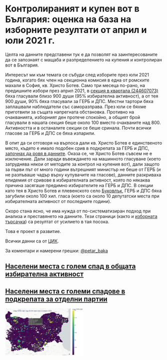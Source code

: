 
# Контролираният и купен вот в България: оценка на база на изборните резултати от април и юли 2021 г.

Целта на данните представени тук е да позволят на заинтересованите да се запознаят с мащаба и разпределението на купения и контролиран вот в България.

Интересът ми към темата се събуди след изборите през юли 2021 година, когато бях член на секционна комисия в една от ромските махали в София, кв. Христо Ботев. Само три месеца по-рано, на предишните избори през април 2021, в [секция в квартала (244607073)](https://twitter.com/petar_baka/status/1600391396912865280) бяха гласували близо 900 души (95% избирателна активност), а от тея 900 души, 90% бяха гласували за ГЕРБ и ДПС. Местни тартори бяха заплашвали наблюдатели със саморазправа. През юли се бяхме приготвили за същата напрегната обстановка. Противно на очакванията, изборният ден протече спокойно, а общият брой гласували в нашата секция беше около 100 вместо очакваните над 800. Активността и в останалите секции се беше сринала. Почти всички гласове за ГЕРБ и ДПС се бяха изпарили.

В опит да си отговоря на върпоса дали кв. Христо Ботев е единственото място, където е имало подобен срив в подкрепата за ГЕРБ и ДПС, [започнах да ровя в данните](https://twitter.com/petar_baka/status/1535154955836764160). Оказа се, че Христо Ботев съвсем не е изключение. Дали заради въвеждането на машинното гласуване (което затруднява някои от методите за контрол на купения вот), дали защото за първи път от много години вътрешният министър не беше от ГЕРБ (и не разпъваше чадър върху купувачите на гласове), данните разкриваха епидемия от сривове в избирателната активност, която по някаква причина засягаше предимно избирателите на ГЕРБ и ДПС. В секции като тея в Христо Ботев и плевенското село [Буковлък](./../../assets/2021/spadove/6999.html), ГЕРБ и ДПС бяха загубили около 100 хил. гласа (което са около 10 депутатски места при избирателната активност от последните години).

Скоро стана ясно, че има нужда от по-систематизиран подход при анализа и преставянето на данните. Тези страници (както и [изборната търсачка](https://bg-izbori.herokuapp.com/)) са резултат от усилието в тая посока.

Това е проект в развитие.

Всички данни са от [ЦИК](https://results.cik.bg/).

За коментари и намерени грешки: [@petar_baka](https://twitter.com/petar_baka)



## [Населени места с голем спад в общата избирателна активност](./spadove.md)
<!-- сложи картинка -->

## [Населени места с големи спадове в подкрепата за отделни партии](./maps.md)
<a href='./maps.html'><img src='./../../assets/spad_gerb_map.png' width="250"></a>

<!--
## [Бедни/ромски махали](./mahali.md)
## [Населени места с много висока активност](./aktivnost.md)
## [Населени места с много висока подкрепа за ГЕРБ/ДПС](./feodalni.md)
-->

